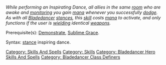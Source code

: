 *While performing an Inspirating Dance, all allies in the same
[room](:Category:_Rooms.md "wikilink") who are awake and
[monitoring](Monitor.md "wikilink") you gain
[mana](Mana_Points.md "wikilink") whenever you successfully
[dodge](Dodge.md "wikilink"). As with all
[Bladedancer](:Category:_Bladedancers.md "wikilink")
[stances](Stance.md "wikilink"), this
[skill](:Category:_Skills.md "wikilink") costs
[mana](Mana_Points.md "wikilink") to activate, and only functions if the
user is [wielding](Wield.md "wikilink") identical
[weapons](:Category:_Melee_Weapons.md "wikilink").*

Prerequisite(s): [Demonstrate](Demonstrate.md "wikilink"), [Sublime
Grace](Sublime_Grace.md "wikilink").

Syntax: [stance](Stance.md "wikilink") inspiring dance.

[Category: Skills And Spells](Category:_Skills_And_Spells "wikilink")
[Category: Skills](Category:_Skills "wikilink") [Category: Bladedancer
Hero Skills And
Spells](Category:_Bladedancer_Hero_Skills_And_Spells "wikilink")
[Category: Bladedancer Class
Definers](Category:_Bladedancer_Class_Definers "wikilink")
